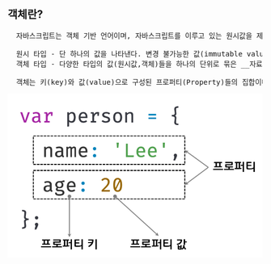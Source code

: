 ## 객체란?
<pre>
  자바스크립트는 객체 기반 언어이며, 자바스크립트를 이루고 있는 원시값을 제외한 나머지 값들이 전부 객체다.(함수, 배열, 정규 표현식 등..)   
  
  원시 타입 - 단 하나의 값을 나타낸다. 변경 불가능한 값(immutable value)
  객체 타입 - 다양한 타입의 값(원시값,객체)들을 하나의 단위로 묶은 __자료구조(Data structure)__. 변경 불가능한 값(mutable value)
  
  객체는 키(key)와 값(value)으로 구성된 프로퍼티(Property)들의 집합이다.
</pre>

![Alt text](/image/10-1.png)